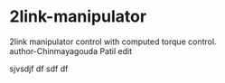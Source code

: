 # 2link-manipulator
2link manipulator control with computed torque control.
<br>
author-Chinmayagouda Patil
edit

sjvsdjf
df
sdf
df